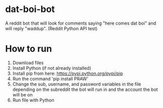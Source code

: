 # dat-boi-bot
A reddit bot that will look for comments saying "here comes dat boi" and will reply "waddup".
(Reddit Python API test)

# How to run
1. Download files
2. Install Python (if not already installed)
3. Install pip from here: https://pypi.python.org/pypi/pip
4. Run the command 'pip install PRAW'
5. Change the sub, username, and password variables in the file depending on the subreddit the bot will run in and the account the bot will be on
6. Run file with Python
